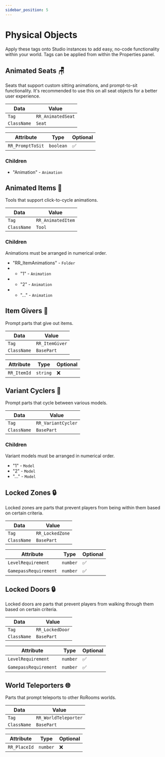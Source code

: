 ```yaml
---
sidebar_position: 5
---
```


# Physical Objects

Apply these tags onto Studio instances to add easy, no-code functionality within your world. Tags can be applied from within the Properties panel.

## Animated Seats 🪑

Seats that support custom sitting animations, and prompt-to-sit functionality. It's recommended to use this on all seat objects for a better user experience.

| Data        | Value             |
| ----------- | ----------------- |
| `Tag`       | `RR_AnimatedSeat` |
| `ClassName` | `Seat`            |

| Attribute        | Type      | Optional |
| ---------------- | --------- | -------- |
| `RR_PromptToSit` | `boolean` | ✅        |

### Children

- "Animation" - `Animation`

## Animated Items 🔧

Tools that support click-to-cycle animations.

| Data        | Value             |
| ----------- | ----------------- |
| `Tag`       | `RR_AnimatedItem` |
| `ClassName` | `Tool`            |

### Children

Animations must be arranged in numerical order.

- "RR_ItemAnimations" - `Folder`
- - "1" - `Animation`
- - "2" - `Animation`
- - "..." - `Animation`

## Item Givers 🫴

Prompt parts that give out items.

| Data        | Value          |
| ----------- | -------------- |
| `Tag`       | `RR_ItemGiver` |
| `ClassName` | `BasePart`     |

| Attribute   | Type     | Optional |
| ----------- | -------- | -------- |
| `RR_ItemId` | `string` | ❌        |

## Variant Cyclers 🔁

Prompt parts that cycle between various models.

| Data        | Value              |
| ----------- | ------------------ |
| `Tag`       | `RR_VariantCycler` |
| `ClassName` | `BasePart`         |

### Children

Variant models must be arranged in numerical order.

- "1" - `Model`
- "2" - `Model`
- "..." - `Model`

## Locked Zones 🔒

Locked zones are parts that prevent players from being within them based on certain criteria.

| Data        | Value           |
| ----------- | --------------- |
| `Tag`       | `RR_LockedZone` |
| `ClassName` | `BasePart`      |

| Attribute             | Type     | Optional |
| --------------------- | -------- | -------- |
| `LevelRequirement`    | `number` | ✅        |
| `GamepassRequirement` | `number` | ✅        |

## Locked Doors 🔒

Locked doors are parts that prevent players from walking through them based on certain criteria.

| Data        | Value           |
| ----------- | --------------- |
| `Tag`       | `RR_LockedDoor` |
| `ClassName` | `BasePart`      |

| Attribute             | Type     | Optional |
| --------------------- | -------- | -------- |
| `LevelRequirement`    | `number` | ✅        |
| `GamepassRequirement` | `number` | ✅        |

## World Teleporters 🌐

Parts that prompt teleports to other RoRooms worlds.

| Data        | Value                |
| ----------- | -------------------- |
| `Tag`       | `RR_WorldTeleporter` |
| `ClassName` | `BasePart`           |

| Attribute    | Type     | Optional |
| ------------ | -------- | -------- |
| `RR_PlaceId` | `number` | ❌        |